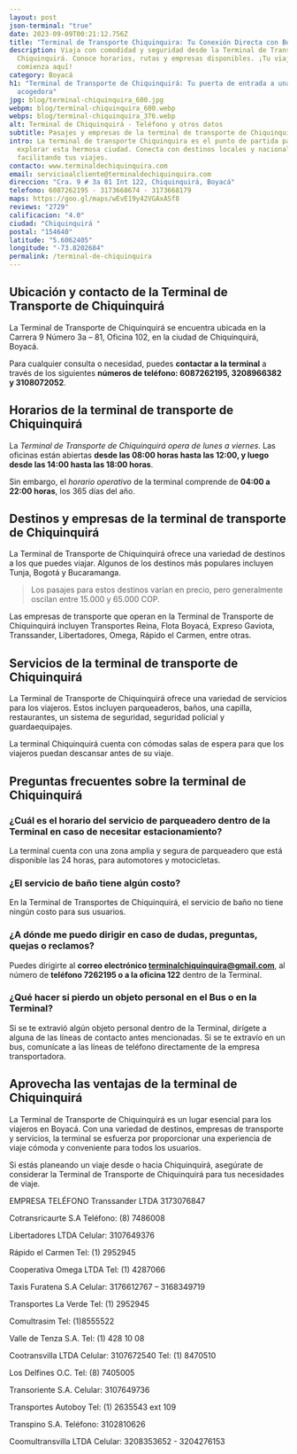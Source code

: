 ```yaml
---
layout: post
json-terminal: "true"
date: 2023-09-09T00:21:12.756Z
title: "Terminal de Transporte Chiquinquira: Tu Conexión Directa con Boyacá"
description: Viaja con comodidad y seguridad desde la Terminal de Transporte
  Chiquinquirá. Conoce horarios, rutas y empresas disponibles. ¡Tu viaje
  comienza aquí!
category: Boyacá
h1: "Terminal de Transporte de Chiquinquirá: Tu puerta de entrada a una ciudad
  acogedora"
jpg: blog/terminal-chiquinquira_600.jpg
webpm: blog/terminal-chiquinquira_600.webp
webps: blog/terminal-chiquinquira_376.webp
alt: Terminal de Chiquinquirá - Teléfono y otros datos
subtitle: Pasajes y empresas de la terminal de transporte de Chiquinquira
intro: La terminal de transporte Chiquinquira es el punto de partida para
  explorar esta hermosa ciudad. Conecta con destinos locales y nacionales,
  facilitando tus viajes.
contacto: www.terminaldechiquinquira.com
email: servicioalcliente@terminaldechiquinquira.com
direccion: "Cra. 9 # 3a 81 Int 122, Chiquinquirá, Boyacá"
telefono: 6087262195 - 3173668674 - 3173668179
maps: https://goo.gl/maps/wEvE19y42VGAxASf8
reviews: "2729"
calificacion: "4.0"
ciudad: "Chiquinquirá "
postal: "154640"
latitude: "5.6062405"
longitude: "-73.8202684"
permalink: /terminal-de-chiquinquira
---
```

## Ubicación y contacto de la Terminal de Transporte de Chiquinquirá

La Terminal de Transporte de Chiquinquirá se encuentra ubicada en la Carrera 9 Número 3a – 81, Oficina 102, en la ciudad de Chiquinquirá, Boyacá.

Para cualquier consulta o necesidad, puedes **contactar a la terminal** a través de los siguientes **números de teléfono: 6087262195, 3208966382 y 3108072052**.

## Horarios de la terminal de transporte de Chiquinquirá

La *Terminal de Transporte de Chiquinquirá opera de lunes a viernes*. Las oficinas están abiertas **desde las 08:00 horas hasta las 12:00, y luego desde las 14:00 hasta las 18:00 horas**.

Sin embargo, el *horario operativo* de la terminal comprende de **04:00 a 22:00 horas**, los 365 días del año.

## Destinos y empresas de la terminal de transporte de Chiquinquirá

La Terminal de Transporte de Chiquinquirá ofrece una variedad de destinos a los que puedes viajar. Algunos de los destinos más populares incluyen Tunja, Bogotá y Bucaramanga.

> Los pasajes para estos destinos varían en precio, pero generalmente oscilan entre 15.000 y 65.000 COP.

Las empresas de transporte que operan en la Terminal de Transporte de Chiquinquirá incluyen Transportes Reina, Flota Boyacá, Expreso Gaviota, Transsander, Libertadores, Omega, Rápido el Carmen, entre otras.

## Servicios de la terminal de transporte de Chiquinquirá

La Terminal de Transporte de Chiquinquirá ofrece una variedad de servicios para los viajeros. Estos incluyen parqueaderos, baños, una capilla, restaurantes, un sistema de seguridad, seguridad policial y guardaequipajes.

La terminal Chiquinquirá cuenta con cómodas salas de espera para que los viajeros puedan descansar antes de su viaje.

## Preguntas frecuentes sobre la terminal de Chiquinquirá

### ¿Cuál es el horario del servicio de parqueadero dentro de la Terminal en caso de necesitar estacionamiento?

La terminal cuenta con una zona amplia y segura de parqueadero que está disponible las 24 horas, para automotores y motocicletas.

### ¿El servicio de baño tiene algún costo?

En la Terminal de Transportes de Chiquinquirá, el servicio de baño no tiene ningún costo para sus usuarios.

### ¿A dónde me puedo dirigir en caso de dudas, preguntas, quejas o reclamos?

Puedes dirigirte al **correo electrónico terminalchiquinquira@gmail.com**, al número de **teléfono 7262195 o a la oficina 122** dentro de la Terminal.

### ¿Qué hacer si pierdo un objeto personal en el Bus o en la Terminal?

Si se te extravió algún objeto personal dentro de la Terminal, dirígete a alguna de las líneas de contacto antes mencionadas. Si se te extravío en un bus, comunícate a las líneas de teléfono directamente de la empresa transportadora.

## Aprovecha las ventajas de la terminal de Chiquinquirá

La Terminal de Transporte de Chiquinquirá es un lugar esencial para los viajeros en Boyacá. Con una variedad de destinos, empresas de transporte y servicios, la terminal se esfuerza por proporcionar una experiencia de viaje cómoda y conveniente para todos los usuarios.

Si estás planeando un viaje desde o hacia Chiquinquirá, asegúrate de considerar la Terminal de Transporte de Chiquinquirá para tus necesidades de viaje.


EMPRESA		TELÉFONO
Transsander LTDA
3173076847

Cotransricaurte S.A
Teléfono: (8) 7486008

Libertadores LTDA
Celular: 3107649376

Rápido el Carmen
Tel: (1) 2952945

Cooperativa Omega LTDA 
Tel: (1) 4287066

Taxis Furatena S.A
Celular: 3176612767 – 3168349719

Transportes La Verde
Tel: (1) 2952945

Comultrasim 
Tel: (1)8555522

Valle de Tenza S.A.
Tel: (1) 428 10 08

Cootransvilla LTDA
Celular: 3107672540
Tel: (1) 8470510

Los Delfines O.C.
Tel: (8) 7405005

Transoriente S.A.
Celular: 3107649736

Transportes Autoboy
Tel: (1) 2635543 ext 109

Transpino S.A.
Teléfono: 3102810626

Coomultransvilla     LTDA
Celular: 3208353652 - 3204276153